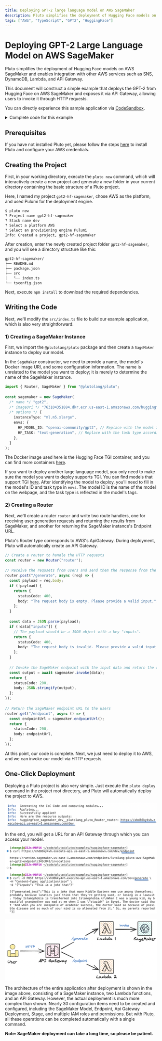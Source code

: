```yaml
---
title: Deploying GPT-2 large language model on AWS SageMaker
description: Pluto simplifies the deployment of Hugging Face models on AWS SageMaker and enables integration with other AWS services such as SNS, DynamoDB, Lambda, and API Gateway.
tags: ["AWS", "TypeScript", "GPT2", "HuggingFace"]
---
```


# Deploying GPT-2 Large Language Model on AWS SageMaker

Pluto simplifies the deployment of Hugging Face models on AWS SageMaker and enables integration with other AWS services such as SNS, DynamoDB, Lambda, and API Gateway.

This document will construct a simple example that deploys the GPT-2 from Hugging Face on AWS SageMaker and exposes it via API Gateway, allowing users to invoke it through HTTP requests.

You can directly experience this sample application via [CodeSandbox](https://codesandbox.io/p/devbox/gpt2-hf-sagemaker-27h3qh).

<details><summary>Complete code for this example</summary>

```typescript
import { Router, SageMaker } from "@plutolang/pluto";

/**
 * Deploy the GPT2 model on AWS SageMaker using the Hugging Face Text Generation Inference (TGI)
 * container. You can find suitable containers from:
 *
 * AWS Available Deep Learning Containers Images:
 * https://github.com/aws/deep-learning-containers/blob/master/available_images.md
 *
 * HuggingFace Text Generation Inference (TGI) Containers:
 * https://github.com/aws/deep-learning-containers/releases?q=tgi+AND+gpu&expanded=true
 */
const sagemaker = new SageMaker(
  "gpt2",
  "763104351884.dkr.ecr.us-east-1.amazonaws.com/huggingface-pytorch-tgi-inference:2.1.1-tgi1.4.0-gpu-py310-cu121-ubuntu20.04",
  {
    instanceType: "ml.m5.xlarge",
    envs: {
      HF_MODEL_ID: "openai-community/gpt2",
      HF_TASK: "text-generation",
    },
  }
);

// Create a router to handle the HTTP requests
const router = new Router("router");

// Receive the requsets from users and send them the response from the SageMaker endpoint.
router.post("/generate", async (req) => {
  const payload = req.body;
  if (!payload) {
    return {
      statusCode: 400,
      body: "The request body is empty. Please provide a valid input.",
    };
  }

  const data = JSON.parse(payload);
  if (!data["inputs"]) {
    // The payload should be a JSON object with a key "inputs".
    return {
      statusCode: 400,
      body: "The request body is invalid. Please provide a valid input.",
    };
  }

  // Invoke the SageMaker endpoint with the input data and return the response to the users.
  const output = await sagemaker.invoke(data);
  return {
    statusCode: 200,
    body: JSON.stringify(output),
  };
});

// Return the SageMaker endpoint URL to the users
router.get("/endpoint", async () => {
  const endpointUrl = sagemaker.endpointUrl();
  return {
    statusCode: 200,
    body: endpointUrl,
  };
});
```

</details>

## Prerequisites

If you have not installed Pluto yet, please follow the steps [here](https://github.com/pluto-lang/pluto#-quick-start) to install Pluto and configure your AWS credentials.

## Creating the Project

First, in your working directory, execute the `pluto new` command, which will interactively create a new project and generate a new folder in your current directory containing the basic structure of a Pluto project.

Here, I named my project `gpt2-hf-sagemaker`, chose AWS as the platform, and used Pulumi for the deployment engine.

```
$ pluto new
? Project name gpt2-hf-sagemaker
? Stack name dev
? Select a platform AWS
? Select an provisioning engine Pulumi
Info: Created a project, gpt2-hf-sagemaker
```

After creation, enter the newly created project folder `gpt2-hf-sagemaker`, and you will see a directory structure like this:

```
gpt2-hf-sagemaker/
├── README.md
├── package.json
├── src
│   └── index.ts
└── tsconfig.json
```

Next, execute `npm install` to download the required dependencies.

## Writing the Code

Next, we'll modify the `src/index.ts` file to build our example application, which is also very straightforward.

### 1) Creating a SageMaker Instance

First, we import the `@plutolang/pluto` package and then create a `SageMaker` instance to deploy our model.

In the `SageMaker` constructor, we need to provide a name, the model's Docker image URI, and some configuration information. The name is unrelated to the model you want to deploy; it is merely to determine the name of the SageMaker instance.

```typescript
import { Router, SageMaker } from "@plutolang/pluto";

const sagemaker = new SageMaker(
  /* name */ "gpt2",
  /* imageUri */ "763104351884.dkr.ecr.us-east-1.amazonaws.com/huggingface-pytorch-tgi-inference:2.1.1-tgi1.4.0-gpu-py310-cu121-ubuntu20.04",
  /* options */ {
    instanceType: "ml.m5.xlarge",
    envs: {
      HF_MODEL_ID: "openai-community/gpt2", // Replace with the model ID you want to deploy
      HF_TASK: "text-generation", // Replace with the task type according to the model
    },
  }
);
```

The Docker image used here is the Hugging Face TGI container, and you can find more containers [here](https://github.com/aws/deep-learning-containers/releases?q=tgi+AND+gpu&expanded=true).

If you want to deploy another large language model, you only need to make sure the model you want to deploy supports TGI. You can find models that support TGI [here](https://huggingface.co/models?other=text-generation-inference). After identifying the model to deploy, you'll need to fill in the model's ID and task type in `envs`. The model ID is the name of the model on the webpage, and the task type is reflected in the model's tags.

### 2) Creating a Router

Next, we'll create a router `router` and write two route handlers, one for receiving user generation requests and returning the results from SageMaker, and another for returning the SageMaker instance's Endpoint URL.

Pluto's Router type corresponds to AWS's ApiGateway. During deployment, Pluto will automatically create an API Gateway.

```typescript
// Create a router to handle the HTTP requests
const router = new Router("router");

// Receive the requsets from users and send them the response from the SageMaker endpoint.
router.post("/generate", async (req) => {
  const payload = req.body;
  if (!payload) {
    return {
      statusCode: 400,
      body: "The request body is empty. Please provide a valid input.",
    };
  }

  const data = JSON.parse(payload);
  if (!data["inputs"]) {
    // The payload should be a JSON object with a key "inputs".
    return {
      statusCode: 400,
      body: "The request body is invalid. Please provide a valid input.",
    };
  }

  // Invoke the SageMaker endpoint with the input data and return the response to the users.
  const output = await sagemaker.invoke(data);
  return {
    statusCode: 200,
    body: JSON.stringify(output),
  };
});

// Return the SageMaker endpoint URL to the users
router.get("/endpoint", async () => {
  const endpointUrl = sagemaker.endpointUrl();
  return {
    statusCode: 200,
    body: endpointUrl,
  };
});
```

At this point, our code is complete. Next, we just need to deploy it to AWS, and we can invoke our model via HTTP requests.

## One-Click Deployment

Deploying a Pluto project is also very simple. Just execute the `pluto deploy` command in the project root directory, and Pluto will automatically deploy the project to AWS.

![Deployment](../../assets/gpt2-hf-sagemaker-deployment.png)

In the end, you will get a URL for an API Gateway through which you can access your model.

![Access](../../assets/gpt2-hf-sagemaker-access.png)

![Architecture](../../assets/gpt2-hf-sagemaker-arch.png)

The architecture of the entire application after deployment is shown in the image above, consisting of a SageMaker instance, two Lambda functions, and an API Gateway. However, the actual deployment is much more complex than shown. Nearly 30 configuration items need to be created and configured, including the SageMaker Model, Endpoint, Api Gateway Deployment, Stage, and multiple IAM roles and permissions. But with Pluto, all these operations can be completed automatically with a single command.

**Note: SageMaker deployment can take a long time, so please be patient.**

